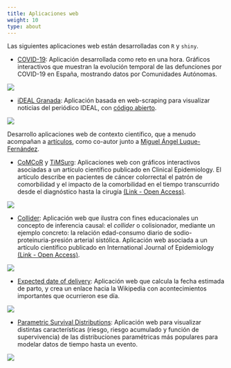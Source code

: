 ```yaml
---
title: Aplicaciones web
weight: 10
type: about
---
```


Las siguientes aplicaciones web están desarrolladas con `R` y `shiny`.

* [COVID-19](https://dredondo.shinyapps.io/covid/): Aplicación desarrollada como reto en una hora. Gráficos interactivos que muestran la evolución temporal de las defunciones por COVID-19 en España, mostrando datos por Comunidades Autónomas.

![](/aplicaciones/covid.png)

* [iDEAL Granada](http://bit.ly/iDEALgranada): Aplicación basada en web-scraping para visualizar noticias del periódico IDEAL, con [código abierto](https://github.com/danielredondo/iDEAL-Granada/blob/master/app.R).

![](/aplicaciones/ideal.png)

Desarrollo aplicaciones web de contexto científico, que a menudo acompañan a [artículos](/publicaciones), como co-autor junto a [Miguel Ángel Luque-Fernández](https://maluque.netlify.com).

* [CoMCoR](https://watzilei.com/shiny/CoMCoR/) y [TiMSurg](https://watzilei.com/shiny/timsurg/): Aplicaciones web con gráficos interactivos asociadas a un artículo científico publicado en Clinical Epidemiology. El artículo describe en pacientes de cáncer colorrectal el patrón de comorbilidad y el impacto de la comorbilidad en el tiempo transcurrido desde el diagnóstico hasta la cirugía  [(Link - Open Access)](http://doi.org/10.2147/CLEP.S229935).

![](/aplicaciones/gif.gif)

* [Collider](http://watzilei.com/shiny/collider/): Aplicación web que ilustra con fines educacionales un concepto de inferencia causal: el *collider* o colisionador, mediante un ejemplo concreto: la relación edad-consumo diario de sodio-proteinuria-presión arterial sistólica. Aplicación web asociada a un artículo científico publicado en International Journal of Epidemiology [(Link - Open Access)](https://doi.org/10.1093/ije/dyy275).

![](/aplicaciones/collider.png)

* [Expected date of delivery](http://watzilei.com/shiny/EDL/): Aplicación web que calcula la fecha estimada de parto, y crea un enlace hacia la Wikipedia con acontecimientos importantes que ocurrieron ese día.

![](/aplicaciones/edl.png)

* [Parametric Survival Distributions](http://watzilei.com/shiny/Pardist/): Aplicación web para visualizar distintas características (riesgo, riesgo acumulado y función de supervivencia) de las distribuciones paramétricas más populares para modelar datos de tiempo hasta un evento.

![](pardist.png)